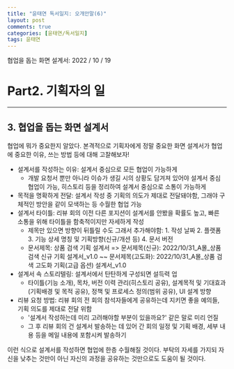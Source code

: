 ```yaml
---
title: "윤태연 독서일지: 오개안말(6)"
layout: post
comments: true
categories: [윤태연/독서일지]
tags: 윤태연
---
```

협업을 돕는 화면 설계서: 2022 / 10 / 19

# Part2. 기획자의 일

---

## 3. 협업을 돕는 화면 설계서

협업에 뭐가 중요한지 알았다. 본격적으로 기획자에게 정말 중요한 화면 설계서가 협업에 중요한 이유, 쓰는 방법 등에 대해 고찰해보자!

- 설계서를 작성하는 이유: 설계서 중심으로 모든 협업이 가능하게
  - 개발 요청서 뿐만 아니라 이슈가 생길 시의 상황도 담겨져 있어야 설계서 중심 협업이 가능, 히스토리 등을 정리하여 설계서 중심으로 소통이 가능하게
- 목적을 명확하게 전달: 설계서 작성 중 기획의 의도가 제대로 전달돼야함, 그래야 구체적인 방안을 같이 모색하는 등 수월한 협업 가능
- 설계서 타이틀: 리뷰 회의 이전 다른 포지션이 설계서를 안봤을 확률도 높고, 빠른 소통을 위해 타이틀을 함축적이지만 자세하게 작성
  - 제목만 있으면 방향이 뒤틀릴 수도 그래서 추가해야함: 1. 작성 날짜 2. 플랫폼 3. 기능 상세 명칭 및 기획방향(신규/개션 등) 4. 문서 버전
  - 문서제목: 상품 검색 기획 설계서 => 문서제목(신규): 2022/10/31_A몰\_상품 검색 신규 기획 설계서\_v1.0 ~~ 문서제목(고도화): 2022/10/31_A몰\_상품 검색 고도화 기획(고급 옵션) 설계서\_v1.0
- 설계서 속 스토리텔링: 설계서에서 탄탄하게 구성되면 설득력 업
  - 타이틀(기능 소개), 목차, 버전 이력 관리(히스토리 공유), 설계목적 및 기대효과(기획배경 및 목적 공유), 정책 및 프로세스 정의(범위 공유), UI 설계 방향
- 리뷰 요청 방법: 리뷰 회의 전 회의 참석자들에게 공유하는데 지키면 좋을 예의들, 기획 의도를 제대로 전달 위함
  - '설계서 작성하는데 미리 고려해야할 부분이 있을까요?' 같은 말로 미리 언질
  - 그 후 리뷰 회의 건 설계서 발송하는 데 있어 간 회의 일정 및 기획 배경, 세부 내용 등을 메일 내용에 포함시켜 발송하기

이런 식으로 설계서를 작성하면 협업에 한층 수월해질 것이다. 부탁의 자세를 가지되 자신을 낮추는 것만이 아닌 자신의 과정을 공유하는 것만으로도 도움이 될 것이다.
